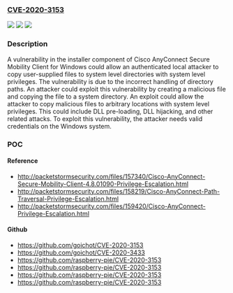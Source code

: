 ### [CVE-2020-3153](https://cve.mitre.org/cgi-bin/cvename.cgi?name=CVE-2020-3153)
![](https://img.shields.io/static/v1?label=Product&message=Cisco%20AnyConnect%20Secure%20Mobility%20Client%20&color=blue)
![](https://img.shields.io/static/v1?label=Version&message=n%2Fa&color=blue)
![](https://img.shields.io/static/v1?label=Vulnerability&message=CWE-427&color=brighgreen)

### Description

A vulnerability in the installer component of Cisco AnyConnect Secure Mobility Client for Windows could allow an authenticated local attacker to copy user-supplied files to system level directories with system level privileges. The vulnerability is due to the incorrect handling of directory paths. An attacker could exploit this vulnerability by creating a malicious file and copying the file to a system directory. An exploit could allow the attacker to copy malicious files to arbitrary locations with system level privileges. This could include DLL pre-loading, DLL hijacking, and other related attacks. To exploit this vulnerability, the attacker needs valid credentials on the Windows system.

### POC

#### Reference
- http://packetstormsecurity.com/files/157340/Cisco-AnyConnect-Secure-Mobility-Client-4.8.01090-Privilege-Escalation.html
- http://packetstormsecurity.com/files/158219/Cisco-AnyConnect-Path-Traversal-Privilege-Escalation.html
- http://packetstormsecurity.com/files/159420/Cisco-AnyConnect-Privilege-Escalation.html

#### Github
- https://github.com/goichot/CVE-2020-3153
- https://github.com/goichot/CVE-2020-3433
- https://github.com/raspberry-pie/CVE-2020-3153
- https://github.com/raspberry-pie/CVE-2020-3153
- https://github.com/raspberry-pie/CVE-2020-3153
- https://github.com/raspberry-pie/CVE-2020-3153

